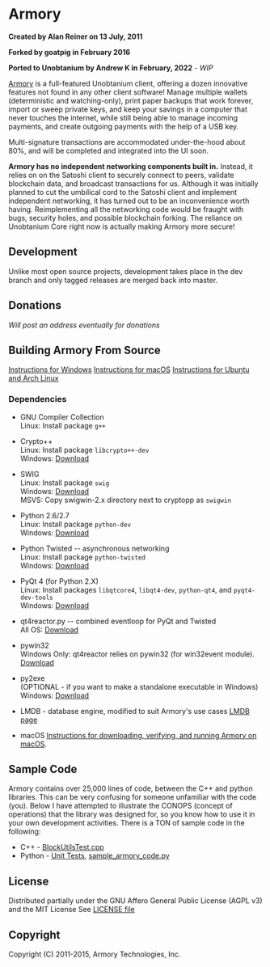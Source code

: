 # Armory

**Created by Alan Reiner on 13 July, 2011**

**Forked by goatpig in February 2016**

**Ported to Unobtanium by Andrew K in February, 2022** - _WIP_

[Armory](https://github.com/terhnt/BxtcoinArmory) is a full-featured Unobtanium client, offering a dozen innovative features not found in any other client software! Manage multiple wallets (deterministic and watching-only), print paper backups that work forever, import or sweep private keys, and keep your savings in a computer that never touches the internet, while still being able to manage incoming payments, and create outgoing payments with the help of a USB key.

Multi-signature transactions are accommodated under-the-hood about 80%, and will be completed and integrated into the UI soon.

**Armory has no independent networking components built in.** Instead, it relies on on the Satoshi client to securely connect to peers, validate blockchain data, and broadcast transactions for us.  Although it was initially planned to cut the umbilical cord to the Satoshi client and implement independent networking, it has turned out to be an inconvenience worth having. Reimplementing all the networking code would be fraught with bugs, security holes, and possible blockchain forking.  The reliance on Unobtanium Core right now is actually making Armory more secure!

## Development

Unlike most open source projects, development takes place in the dev branch and only tagged releases are merged back into master.

## Donations

*Will post an address eventually for donations*

## Building Armory From Source

[Instructions for Windows](windowsbuild/Windows_build_notes.md)
[Instructions for macOS](osxbuild/macOS_build_notes.md)
[Instructions for Ubuntu and Arch Linux](linuxbuild/Linux_build_notes.md)

### Dependencies

* GNU Compiler Collection  
 Linux:   Install package `g++`

* Crypto++  
 Linux:   Install package `libcrypto++-dev`  
 Windows: [Download](https://www.cryptopp.com/#download)   

* SWIG  
 Linux:   Install package `swig`  
 Windows: [Download](http://www.swig.org/download.html)  
 MSVS: Copy swigwin-2.x directory next to cryptopp as `swigwin`  

* Python 2.6/2.7  
 Linux:   Install package `python-dev`  
 Windows: [Download](https://www.python.org/getit/)  

* Python Twisted -- asynchronous networking  
 Linux:   Install package `python-twisted`  
 Windows: [Download](https://twistedmatrix.com/trac/wiki/Downloads)  

* PyQt 4 (for Python 2.X)  
 Linux:   Install packages `libqtcore4`, `libqt4-dev`, `python-qt4`, and `pyqt4-dev-tools`  
 Windows: [Download](https://riverbankcomputing.com/software/pyqt/download)

* qt4reactor.py -- combined eventloop for PyQt and Twisted  
 All OS:  [Download](https://launchpad.net/qt4reactor)  

* pywin32  
 Windows Only:  qt4reactor relies on pywin32 (for win32event module). [Download](https://sourceforge.net/projects/pywin32/files/pywin32/)  

* py2exe  
 (OPTIONAL - if you want to make a standalone executable in Windows)  
 Windows: [Download](http://www.py2exe.org/)  

* LMDB - database engine, modified to suit Armory's use cases
[LMDB page](http://symas.com/mdb/)

* macOS
 [Instructions for downloading, verifying, and running Armory on macOS](README_macOS.md).

## Sample Code

Armory contains over 25,000 lines of code, between the C++ and python libraries.  This can be very confusing for someone unfamiliar with the code (you).  Below I have attempted to illustrate the CONOPS (concept of operations) that the library was designed for, so you know how to use it in your own development activities.  There is a TON of sample code in the following:

* C++ -   [BlockUtilsTest.cpp](cppForSwig/BlockUtilsTest.cpp)
* Python -   [Unit Tests](pytest/), [sample_armory_code.py](extras/sample_armory_code.py)

## License

Distributed partially under the GNU Affero General Public License (AGPL v3)  
and the MIT License
See [LICENSE file](LICENSE)

## Copyright

Copyright (C) 2011-2015, Armory Technologies, Inc.
